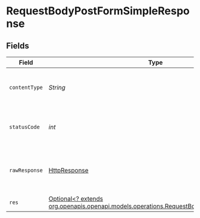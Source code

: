 # RequestBodyPostFormSimpleResponse


## Fields

| Field                                                                                                                                              | Type                                                                                                                                               | Required                                                                                                                                           | Description                                                                                                                                        |
| -------------------------------------------------------------------------------------------------------------------------------------------------- | -------------------------------------------------------------------------------------------------------------------------------------------------- | -------------------------------------------------------------------------------------------------------------------------------------------------- | -------------------------------------------------------------------------------------------------------------------------------------------------- |
| `contentType`                                                                                                                                      | *String*                                                                                                                                           | :heavy_check_mark:                                                                                                                                 | HTTP response content type for this operation                                                                                                      |
| `statusCode`                                                                                                                                       | *int*                                                                                                                                              | :heavy_check_mark:                                                                                                                                 | HTTP response status code for this operation                                                                                                       |
| `rawResponse`                                                                                                                                      | [HttpResponse<InputStream>](https://docs.oracle.com/en/java/javase/11/docs/api/java.net.http/java/net/http/HttpResponse.html)                      | :heavy_check_mark:                                                                                                                                 | Raw HTTP response; suitable for custom response parsing                                                                                            |
| `res`                                                                                                                                              | [Optional<? extends org.openapis.openapi.models.operations.RequestBodyPostFormSimpleRes>](../../models/operations/RequestBodyPostFormSimpleRes.md) | :heavy_minus_sign:                                                                                                                                 | OK                                                                                                                                                 |